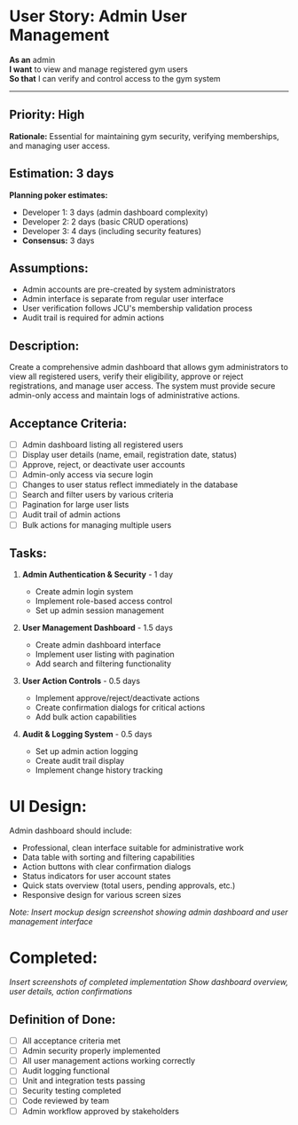 # User Story: Admin User Management

**As an** admin  
**I want** to view and manage registered gym users  
**So that** I can verify and control access to the gym system  

---

## Priority: High  
**Rationale:** Essential for maintaining gym security, verifying memberships, and managing user access.

## Estimation: 3 days  
**Planning poker estimates:**
* Developer 1: 3 days (admin dashboard complexity)
* Developer 2: 2 days (basic CRUD operations)
* Developer 3: 4 days (including security features)
* **Consensus:** 3 days

## Assumptions:
- Admin accounts are pre-created by system administrators
- Admin interface is separate from regular user interface
- User verification follows JCU's membership validation process
- Audit trail is required for admin actions

## Description:
Create a comprehensive admin dashboard that allows gym administrators to view all registered users, verify their eligibility, approve or reject registrations, and manage user access. The system must provide secure admin-only access and maintain logs of administrative actions.

## Acceptance Criteria:
- [ ] Admin dashboard listing all registered users
- [ ] Display user details (name, email, registration date, status)
- [ ] Approve, reject, or deactivate user accounts
- [ ] Admin-only access via secure login
- [ ] Changes to user status reflect immediately in the database
- [ ] Search and filter users by various criteria
- [ ] Pagination for large user lists
- [ ] Audit trail of admin actions
- [ ] Bulk actions for managing multiple users

## Tasks:

1. **Admin Authentication & Security** - 1 day
   - Create admin login system
   - Implement role-based access control
   - Set up admin session management
   
2. **User Management Dashboard** - 1.5 days
   - Create admin dashboard interface
   - Implement user listing with pagination
   - Add search and filtering functionality
   
3. **User Action Controls** - 0.5 days
   - Implement approve/reject/deactivate actions
   - Create confirmation dialogs for critical actions
   - Add bulk action capabilities
   
4. **Audit & Logging System** - 0.5 days
   - Set up admin action logging
   - Create audit trail display
   - Implement change history tracking

# UI Design:
Admin dashboard should include:
- Professional, clean interface suitable for administrative work
- Data table with sorting and filtering capabilities
- Action buttons with clear confirmation dialogs
- Status indicators for user account states
- Quick stats overview (total users, pending approvals, etc.)
- Responsive design for various screen sizes

*Note: Insert mockup design screenshot showing admin dashboard and user management interface*

# Completed:
*Insert screenshots of completed implementation*
*Show dashboard overview, user details, action confirmations*

## Definition of Done:
- [ ] All acceptance criteria met
- [ ] Admin security properly implemented
- [ ] All user management actions working correctly
- [ ] Audit logging functional
- [ ] Unit and integration tests passing
- [ ] Security testing completed
- [ ] Code reviewed by team
- [ ] Admin workflow approved by stakeholders 